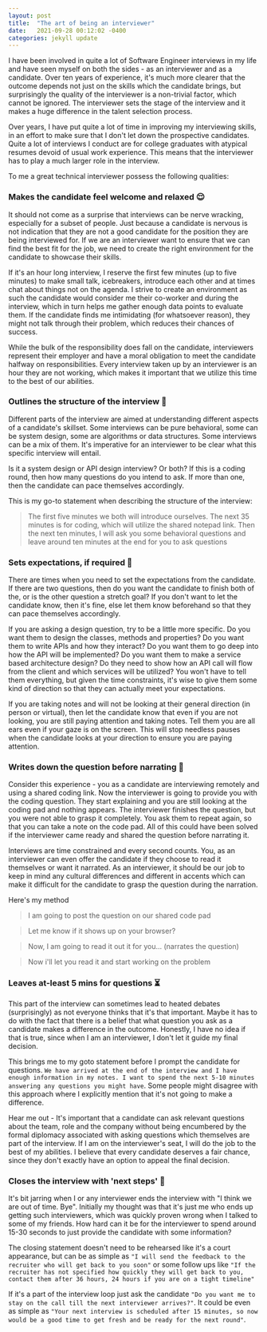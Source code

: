 ```yaml
---
layout: post
title:  "The art of being an interviewer"
date:   2021-09-28 00:12:02 -0400
categories: jekyll update
---
```


I have been involved in quite a lot of Software Engineer interviews in my life and have seen myself on both the sides - as an interviewer and as a candidate. Over ten years of experience, it's much more clearer that the outcome depends not just on the skills which the candidate brings, but surprisingly the quality of the interviewer is a non-trivial factor, which cannot be ignored. The interviewer sets the stage of the interview and it makes a huge difference in the talent selection process.

Over years, I have put quite a lot of time in improving my interviewing skills, in an effort to make sure that I don't let down the prospective candidates. Quite a lot of interviews I conduct are for college graduates with atypical resumes devoid of usual work experience. This means that the interviewer has to play a much larger role in the interview.

To me a great technical interviewer possess the following qualities:

### Makes the candidate feel welcome and relaxed 😌

It should not come as a surprise that interviews can be nerve wracking, especially for a subset of people. Just because a candidate is nervous is not indication that they are not a good candidate for the position they are being interviewed for. If we are an interviewer want to ensure that we can find the best fit for the job, we need to create the right environment for the candidate to showcase their skills.

If it's an hour long interview, I reserve the first few minutes (up to five minutes) to make small talk, icebreakers, introduce each other and at times chat about things not on the agenda. I strive to create an environment as such the candidate would consider me their co-worker and during the interview, which in turn helps me gather enough data points to evaluate them. If the candidate finds me intimidating (for whatsoever reason), they might not talk through their problem, which reduces their chances of success.

While the bulk of the responsibility does fall on the candidate, interviewers represent their employer and have a moral obligation to meet the candidate halfway on responsibilities. Every interview taken up by an interviewer is an hour they are not working, which makes it important that we utilize this time to the best of our abilities.

### Outlines the structure of the interview 📓

Different parts of the interview are aimed at understanding different aspects of a candidate's skillset. Some interviews can be pure behavioral, some can be system design, some are algorithms or data structures. Some interviews can be a mix of them. It's imperative for an interviewer to be clear what this specific interview will entail.

Is it a system design or API design interview? Or both? If this is a coding round, then how many questions do you intend to ask. If more than one, then the candidate can pace themselves accordingly.

This is my go-to statement when describing the structure of the interview:

> The first five minutes we both will introduce ourselves. The next 35 minutes is for coding, which will utilize the shared notepad link. Then the next ten minutes, I will ask you some behavioral questions and leave around ten minutes at the end for you to ask questions

### Sets expectations, if required 🙌

There are times when you need to set the expectations from the candidate. If there are two questions, then do you want the candidate to finish both of the, or is the other question a stretch goal? If you don't want to let the candidate know, then it's fine, else let them know beforehand so that they can pace themselves accordingly. 

If you are asking a design question, try to be a little more specific. Do you want them to design the classes, methods and properties? Do you want them to write APIs and how they interact? Do you want them to go deep into how the API will be implemented? Do you want them to make a service based architecture design? Do they need to show how an API call will flow from the client and which services will be utilized? You won't have to tell them everything, but given the time constraints, it's wise to give them some kind of direction so that they can actually meet your expectations.

If you are taking notes and will not be looking at their general direction (in person or virtual), then let the candidate know that even if you are not looking, you are still paying attention and taking notes. Tell them you are all ears even if your gaze is on the screen. This will stop needless pauses when the candidate looks at your direction to ensure you are paying attention.

### Writes down the question before narrating 📝

Consider this experience - you as a candidate are interviewing remotely and using a shared coding link. Now the interviewer is going to provide you with the coding question. They start explaining and you are still looking at the coding pad and nothing appears. The interviewer finishes the question, but you were not able to grasp it completely. You ask them to repeat again, so that you can take a note on the code pad. All of this could have been solved if the interviewer came ready and shared the question before narrating it.

Interviews are time constrained and every second counts. You, as an interviewer can even offer the candidate if they choose to read it themselves or want it narrated. As an interviewer, it should be our job to keep in mind any cultural differences and different in accents which can make it difficult for the candidate to grasp the question during the narration.

Here's my method

> I am going to post the question on our shared code pad

> Let me know if it shows up on your browser?

> Now, I am going to read it out it for you... (narrates the question)

> Now i'll let you read it and start working on the problem

### Leaves at-least 5 mins for questions ⏳

This part of the interview can sometimes lead to heated debates (surprisingly) as not everyone thinks that it's that important. Maybe it has to do with the fact that there is a belief that what question you ask as a candidate makes a difference in the outcome. Honestly, I have no idea if that is true, since when I am an interviewer, I don't let it guide my final decision. 

This brings me to my goto statement before I prompt the candidate for questions. `We have arrived at the end of the interview and I have enough information in my notes. I want to spend the next 5-10 minutes answering any questions you might have`. Some people might disagree with this approach where I explicitly mention that it's not going to make a difference.

Hear me out - It's important that a candidate can ask relevant questions about the team, role and the company without being encumbered by the formal diplomacy associated with asking questions which themselves are part of the interview. If I am on the interviewer's seat, I will do the job to the best of my abilities. I believe that every candidate deserves a fair chance, since they don't exactly have an option to appeal the final decision.

### Closes the interview with 'next steps' 🤝	

It's bit jarring when I or any interviewer ends the interview with "I think we are out of time. Bye". Initially my thought was that it's just me who ends up getting such interviewers, which was quickly proven wrong when I talked to some of my friends. How hard can it be for the interviewer to spend around 15-30 seconds to just provide the candidate with some information? 

The closing statement doesn't need to be rehearsed like it's a court appearance, but can be as simple as `"I will send the feedback to the recruiter who will get back to you soon"` or some follow ups like `"If the recruiter has not specified how quickly they will get back to you, contact them after 36 hours, 24 hours if you are on a tight timeline"`

If it's a part of the interview loop just ask the candidate `"Do you want me to stay on the call till the next interviewer arrives?"`. It could be even as simple as `"Your next interview is scheduled after 15 minutes, so now would be a good time to get fresh and be ready for the next round"`. 